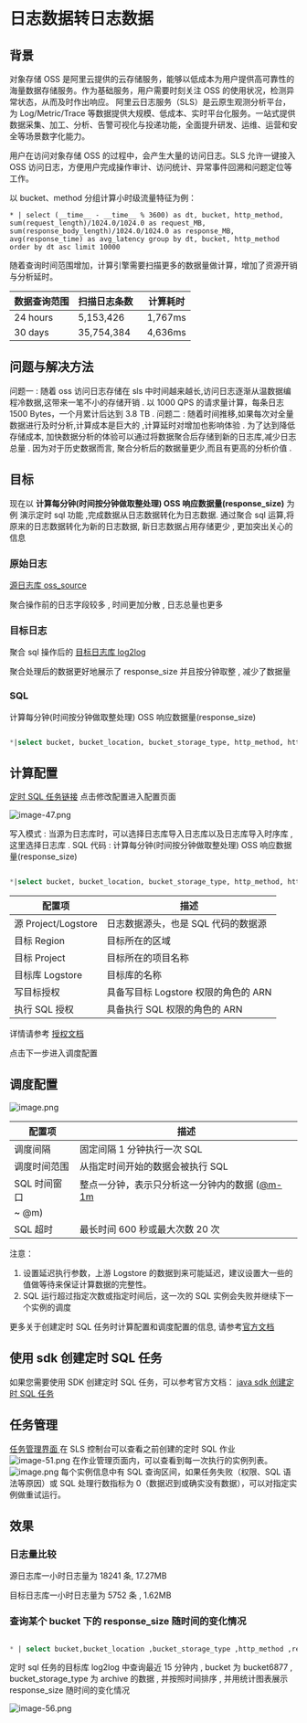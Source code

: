 # 日志数据转日志数据

## 背景

对象存储 OSS 是阿里云提供的云存储服务，能够以低成本为用户提供高可靠性的海量数据存储服务。作为基础服务，用户需要时刻关注 OSS 的使用状况，检测异常状态，从而及时作出响应。
阿里云日志服务（SLS）是云原生观测分析平台，为 Log/Metric/Trace 等数据提供大规模、低成本、实时平台化服务。一站式提供数据采集、加工、分析、告警可视化与投递功能，全面提升研发、运维、运营和安全等场景数字化能力。

<!-- ![image.png](/img/src/scheduledsql/log2log/f1b70ca0011ce708a66ade857b4c1d3d5635f935996d2cf7cd0f96bfe1c0599d.png) -->

用户在访问对象存储 OSS 的过程中，会产生大量的访问日志。SLS 允许一键接入 OSS 访问日志，方便用户完成操作审计、访问统计、异常事件回溯和问题定位等工作。

以 bucket、method 分组计算小时级流量特征为例：

```
* | select (__time__ - __time__ % 3600) as dt, bucket, http_method, sum(request_length)/1024.0/1024.0 as request_MB, sum(response_body_length)/1024.0/1024.0 as response_MB, avg(response_time) as avg_latency group by dt, bucket, http_method order by dt asc limit 10000
```

随着查询时间范围增加，计算引擎需要扫描更多的数据量做计算，增加了资源开销与分析延时。

| 数据查询范围 | 扫描日志条数   | 计算耗时 |
| ------------ | -------------- | -------- |
| 24 hours     | 5,153,426      | 1,767ms  |
| 30 days      | 35,754,384     | 4,636ms  |

## 问题与解决方法

问题一 : 随着 oss 访问日志存储在 sls 中时间越来越长,访问日志逐渐从温数据编程冷数据,这带来一笔不小的存储开销 . 以 1000 QPS 的请求量计算，每条日志 1500 Bytes，一个月累计后达到 3.8 TB .
问题二 : 随着时间推移,如果每次对全量数据进行及时分析,计算成本是巨大的 ,计算延时对增加也影响体验 .
为了达到降低存储成本, 加快数据分析的体验可以通过将数据聚合后存储到新的日志库,减少日志总量 . 因为对于历史数据而言, 聚合分析后的数据量更少,而且有更高的分析价值 .

## 目标

现在以 **计算每分钟(时间按分钟做取整处理) OSS 响应数据量(response_size)** 为例 演示定时 sql 功能 ,完成数据从日志数据转化为日志数据.
通过聚合 sql 运算,将原来的日志数据转化为新的日志数据, 新日志数据占用存储更少 , 更加突出关心的信息

### 原始日志

[源日志库 oss_source](https://sls.aliyun.com/doc/playground/demo.html?dest=/lognext/project/scheduled-sql-demo/logsearch/oss_source)

<!-- ![image.png](/img/src/scheduledsql/log2log/b8845881b27e8d7e37088c0ee2332482fa8b19917a60275905398017bbc68624.png) -->

聚合操作前的日志字段较多 , 时间更加分散 , 日志总量也更多

### 目标日志

聚合 sql 操作后的 [目标日志库 log2log](https://sls.aliyun.com/doc/playground/demo.html?dest=/lognext/project/scheduled-sql-demo/logsearch/log2log)

<!-- ![image.png](/img/src/scheduledsql/log2log/150032d15bb53c7eb22f2293850fe2551d7a7fd1d3b0c13b4ec61e3263ceeee9.png) -->

聚合处理后的数据更好地展示了 response_size 并且按分钟取整 , 减少了数据量

### SQL

计算每分钟(时间按分钟做取整处理) OSS 响应数据量(response_size)

```sql

*|select bucket, bucket_location, bucket_storage_type, http_method, http_status, object, operation, (__time__ - __time__ % 60) as __time__ , sum(content_length_out) as response_size from log group by bucket, bucket_location, bucket_storage_type, http_method, http_status, object, operation, __time__
```

## 计算配置

[定时 SQL 任务链接](https://sls.aliyun.com/doc/playground/demo.html?dest=/lognext/project/scheduled-sql-demo/scheduledsql/sql-1690513925-248017)
点击修改配置进入配置页面

<!-- ![image.png](/img/src/scheduledsql/log2log/e9a6533d91862de264157b9550f60857feef2ac81b8b115f5f40f179b0e9aa41.png) -->

![image-47.png](/img/src/scheduledsql/log2log/84ab887c63b788bcbd1ea91a3bd9c1c0b5befa546892fce4d5c75c40c7876bdb.png)

<!-- ![image.png](/img/src/scheduledsql/log2log/89ad62a7d547be4b591a4537ef189b59adbdecaf42efdb6ca15e48f603594fcc.png) -->

写入模式 : 当源为日志库时，可以选择日志库导入日志库以及日志库导入时序库 , 这里选择日志库 .
SQL 代码 : 计算每分钟(时间按分钟做取整处理) OSS 响应数据量(response_size)

```sql

*|select bucket, bucket_location, bucket_storage_type, http_method, http_status, object, operation, (__time__ - __time__ % 60) as __time__ , sum(content_length_out) as response_size from log group by bucket, bucket_location, bucket_storage_type, http_method, http_status, object, operation, __time__
```

| 配置项              | 描述                                 |
| ------------------- | ------------------------------------ |
| 源 Project/Logstore | 日志数据源头，也是 SQL 代码的数据源  |
| 目标 Region         | 目标所在的区域                       |
| 目标 Project        | 目标所在的项目名称                   |
| 目标库 Logstore     | 目标库的名称                         |
| 写目标授权          | 具备写目标 Logstore 权限的角色的 ARN |
| 执行 SQL 授权       | 具备执行 SQL 权限的角色的 ARN        |

详情请参考 [授权文档](https://help.aliyun.com/zh/sls/user-guide/access-data-by-using-a-custom-role#title-a8m-xdm-yrw)

点击下一步进入调度配置

## 调度配置

![image.png](/img/src/scheduledsql/metric2metric/d6d973c2dfdf672f8909a56888a55e11d13e7767de511029e0fa50a111ae436b.png)

| 配置项       | 描述                                                    |
| ------------ | ------------------------------------------------------- |
| 调度间隔     | 固定间隔 1 分钟执行一次 SQL                             |
| 调度时间范围 | 从指定时间开始的数据会被执行 SQL                        |
| SQL 时间窗口 | 整点一分钟，表示只分析这一分钟内的数据 ([@m-1m ](/m-1m) |
| ~ @m)        |
| SQL 超时     | 最长时间 600 秒或最大次数 20 次                         |

注意：

1. 设置延迟执行参数，上游 Logstore 的数据到来可能延迟，建议设置大一些的值做等待来保证计算数据的完整性。
2. SQL 运行超过指定次数或指定时间后，这一次的 SQL 实例会失败并继续下一个实例的调度

更多关于创建定时 SQL 任务时计算配置和调度配置的信息, 请参考[官方文档](https://help.aliyun.com/zh/sls/user-guide/process-and-save-data-from-a-logstore-to-another-logstore?spm=a2c4g.11186623.0.0.2c263cb3fUoe0I)

## 使用 sdk 创建定时 SQL 任务

如果您需要使用 SDK 创建定时 SQL 任务，可以参考官方文档：
[java sdk 创建定时 SQL 任务](https://help.aliyun.com/zh/sls/developer-reference/use-log-service-sdk-for-java-to-create-a-scheduled-sql-task?spm=a2c4g.11186623.0.0.23883cb3qpNgsY#task-2218965)

## 任务管理

[任务管理界面 ](https://sls.aliyun.com/doc/playground/demo.html?dest=/lognext/project/scheduled-sql-demo/overview)
在 SLS 控制台可以查看之前创建的定时 SQL 作业
![image-51.png](/img/src/scheduledsql/log2log/afe3c96717b14b387b7a857f297eae08636c2e6d0ef9c9dc206b1080ea82ba8f.png)
在作业管理页面内，可以查看到每一次执行的实例列表。
![image.png](/img/src/scheduledsql/log2metric/45e8772850df4f41c832afbd9f5d919380fd1862cf89758fe44bc7164aa11249.png)
每个实例信息中有 SQL 查询区间，如果任务失败（权限、SQL 语法等原因）或 SQL 处理行数指标为 0（数据迟到或确实没有数据），可以对指定实例做重试运行。

## 效果

### 日志量比较

<!-- ![image.png](/img/src/scheduledsql/log2log/d03f7f36c287c4cec6bea0ed943d6f19fe4f2c3daa9ead57bfde46023246ad53.png)
![image.png](/img/src/scheduledsql/log2log/0d76e78dabfb7c1511642261456eb29a3c468c724cc5633145b5ac4114a1a88c.png) -->

源日志库一小时日志量为 18241 条, 17.27MB

<!-- ![image.png](/img/src/scheduledsql/log2log/1487168ab72bf4bb31934cc2316bb3b66111c4c2342291a03e7db70a68a1cb88.png)
![image.png](/img/src/scheduledsql/log2log/d3c80b92bf29c5c983aca0b20cde3c6494535de13d46c6a374838dd07c415183.png) -->

目标日志库一小时日志量为 5752 条 , 1.62MB

### 查询某个 bucket 下的 response_size 随时间的变化情况

```sql

* | select bucket,bucket_location ,bucket_storage_type ,http_method ,response_size,DATE_FORMAT(FROM_UNIXTIME(__time__), '%Y-%m-%d %H:%i:%s') AS datetime where bucket ='bucket6877'and bucket_storage_type = 'archive' order by datetime
```

定时 sql 任务的目标库 log2log 中查询最近 15 分钟内 , bucket 为 bucket6877 , bucket_storage_type 为 archive 的数据 , 并按照时间排序 , 并用统计图表展示 response_size 随时间的变化情况

![image-56.png](/img/src/scheduledsql/log2log/057a6ec94e89b85504381a670c1c8d16b4af16a4c0a04c5ecc32b5dac7284018.png)
